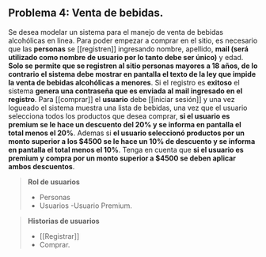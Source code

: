## Problema 4: Venta de bebidas.


Se desea modelar un sistema para el manejo de venta de bebidas alcohólicas en linea. Para poder empezar a comprar en el sitio, es necesario que las **personas** se [[registren]] ingresando nombre, apellido, **mail (será utilizado como nombre de usuario por lo tanto debe ser único)** y edad. **Solo se permite que se registren al sitio personas mayores a 18 años, de lo contrario el sistema debe mostrar en pantalla el texto de la ley que impide la venta de bebidas alcohólicas a menores**. Si el registro es **exitoso** el sistema **genera una contraseña que es enviada al mail ingresado en el registro**.
Para [[comprar]] el **usuario** debe [[iniciar sesión]] y una vez logueado el sistema muestra una lista de bebidas, una vez que el usuario selecciona todos los productos que desea comprar, **si el usuario es premium se le hace un descuento del 20% y se informa en pantalla el total menos el 20%**. Ademas si **el usuario seleccionó productos por un monto superior a los $4500 se le hace un 10% de descuento y se informa en pantalla el total menos el 10%**. Tenga en cuenta que **si el usuario es premium y compra por un monto superior a $4500 se deben aplicar ambos descuentos**.

>**Rol de usuarios**
>- Personas
>- Usuarios
>-Usuario Premium.


>**Historias de usuarios**
>- [[Registrar]]
>- Comprar.